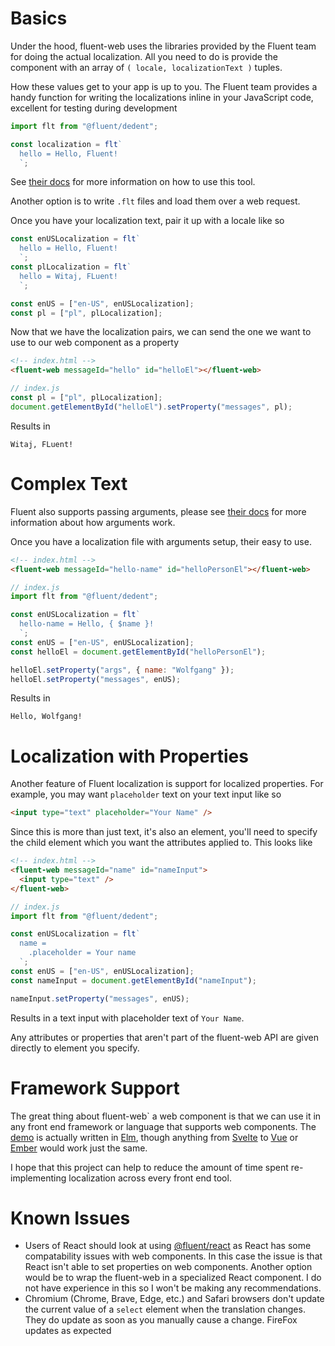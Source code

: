 # Basics

Under the hood, fluent-web uses the libraries provided by the Fluent team for doing the actual localization. All you need to do is provide the component with an array of `( locale, localizationText )` tuples.

How these values get to your app is up to you. The Fluent team provides a handy function for writing the localizations inline in your JavaScript code, excellent for testing during development

```js
import flt from "@fluent/dedent";

const localization = flt`
  hello = Hello, Fluent!
  `;
```

See [their docs](https://github.com/projectfluent/fluent.js/tree/master/fluent-dedent) for more information on how to use this tool.

Another option is to write `.flt` files and load them over a web request.

Once you have your localization text, pair it up with a locale like so

```js
const enUSLocalization = flt`
  hello = Hello, Fluent!
  `;
const plLocalization = flt`
  hello = Witaj, FLuent!
  `;

const enUS = ["en-US", enUSLocalization];
const pl = ["pl", plLocalization];
```

Now that we have the localization pairs, we can send the one we want to use to our web component as a property

```html
<!-- index.html -->
<fluent-web messageId="hello" id="helloEl"></fluent-web>
```

```js
// index.js
const pl = ["pl", plLocalization];
document.getElementById("helloEl").setProperty("messages", pl);
```

Results in

```
Witaj, FLuent!
```

# Complex Text

Fluent also supports passing arguments, please see [their docs](https://projectfluent.org/) for more information about how arguments work.

Once you have a localization file with arguments setup, their easy to use.

```html
<!-- index.html -->
<fluent-web messageId="hello-name" id="helloPersonEl"></fluent-web>
```

```js
// index.js
import flt from "@fluent/dedent";

const enUSLocalization = flt`
  hello-name = Hello, { $name }!
  `;
const enUS = ["en-US", enUSLocalization];
const helloEl = document.getElementById("helloPersonEl");

helloEl.setProperty("args", { name: "Wolfgang" });
helloEl.setProperty("messages", enUS);
```

Results in

```
Hello, Wolfgang!
```

# Localization with Properties

Another feature of Fluent localization is support for localized properties. For example, you may want `placeholder` text on your text input like so

```html
<input type="text" placeholder="Your Name" />
```

Since this is more than just text, it's also an element, you'll need to specify the child element which you want the attributes applied to. This looks like

```html
<!-- index.html -->
<fluent-web messageId="name" id="nameInput">
  <input type="text" />
</fluent-web>
```

```js
// index.js
import flt from "@fluent/dedent";

const enUSLocalization = flt`
  name =
    .placeholder = Your name
  `;
const enUS = ["en-US", enUSLocalization];
const nameInput = document.getElementById("nameInput");

nameInput.setProperty("messages", enUS);
```

Results in a text input with placeholder text of `Your Name`.

Any attributes or properties that aren't part of the fluent-web API are given directly to element you specify.

# Framework Support

The great thing about fluent-web` a web component is that we can use it in any front end framework or language that supports web components. The [demo](https://wolfadex.github.io/fluent-web/) is actually written in [Elm](https://elm-lang.org/), though anything from [Svelte](https://svelte.dev/) to [Vue](https://vuejs.org/) or [Ember](https://emberjs.com/) would work just the same.

I hope that this project can help to reduce the amount of time spent re-implementing localization across every front end tool.

# Known Issues

- Users of React should look at using [@fluent/react](https://github.com/projectfluent/fluent.js/tree/master/fluent-react) as React has some compatability issues with web components. In this case the issue is that React isn't able to set properties on web components. Another option would be to wrap the fluent-web in a specialized React component. I do not have experience in this so I won't be making any recommendations.
- Chromium (Chrome, Brave, Edge, etc.) and Safari browsers don't update the current value of a `select` element when the translation changes. They do update as soon as you manually cause a change. FireFox updates as expected
